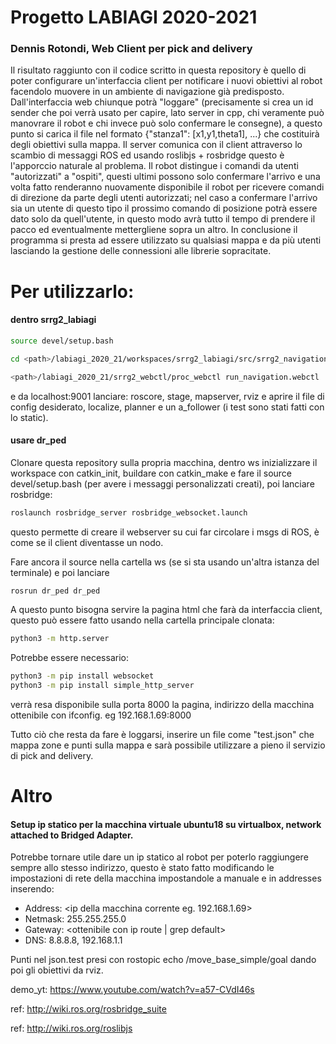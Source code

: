 # Progetto LABIAGI 2020-2021
### Dennis Rotondi, Web Client per pick and delivery

Il risultato raggiunto con il codice scritto in questa repository è quello di poter configurare un'interfaccia client per notificare i nuovi obiettivi al robot facendolo muovere in un ambiente di navigazione già predisposto. Dall'interfaccia web chiunque potrà "loggare" (precisamente si crea un id sender che poi verrà usato per capire, lato server in cpp, chi veramente può manovrare il robot e chi invece può solo confermare le consegne), a questo punto si carica il file nel formato {"stanza1": [x1,y1,theta1], ...} che costituirà degli obiettivi sulla mappa. 
Il server comunica con il client attraverso lo scambio di messaggi ROS ed usando roslibjs + rosbridge questo è l'apporccio naturale al problema.
Il robot distingue i comandi da utenti "autorizzati" a "ospiti", questi ultimi possono solo confermare l'arrivo e una volta fatto renderanno nuovamente disponibile il robot per ricevere comandi di direzione da parte degli utenti autorizzati; nel caso a confermare l'arrivo sia un utente di questo tipo il prossimo comando di posizione potrà essere dato solo da quell'utente, in questo modo avrà tutto il tempo di prendere il pacco ed eventualmente mettergliene sopra un altro. 
In conclusione il programma si presta ad essere utilizzato su qualsiasi mappa e da più utenti lasciando la gestione delle connessioni alle librerie sopracitate.

# Per utilizzarlo:
#### dentro srrg2_labiagi

```sh 
source devel/setup.bash  

cd <path>/labiagi_2020_21/workspaces/srrg2_labiagi/src/srrg2_navigation_2d/config

<path>/labiagi_2020_21/srrg2_webctl/proc_webctl run_navigation.webctl 
```
e da localhost:9001 lanciare: roscore, stage, mapserver, rviz e aprire il file di config desiderato, localize, planner e un a_follower (i test sono stati fatti con lo static).

#### usare dr_ped

Clonare questa repository sulla propria macchina, dentro ws inizializzare il workspace con catkin_init, buildare con catkin_make e fare il source devel/setup.bash (per avere i messaggi personalizzati creati), poi lanciare rosbridge: 
```sh 
roslaunch rosbridge_server rosbridge_websocket.launch 
```
questo permette di creare il webserver su cui far circolare i msgs di ROS, è come se il client diventasse un nodo.

Fare ancora il source nella cartella ws (se si sta usando un'altra istanza del terminale) e poi lanciare 

```sh 
rosrun dr_ped dr_ped
```
A questo punto bisogna servire la pagina html che farà da interfaccia client, questo può essere fatto usando nella cartella principale clonata:

```sh 
python3 -m http.server
```
Potrebbe essere necessario:
```sh 
python3 -m pip install websocket
python3 -m pip install simple_http_server
```
verrà resa disponibile sulla porta 8000 la pagina, indirizzo della macchina ottenibile con ifconfig. eg 192.168.1.69:8000

Tutto ciò che resta da fare è loggarsi, inserire un file come "test.json" che mappa zone e punti sulla mappa e sarà possibile utilizzare a pieno il servizio di pick and delivery.

# Altro

#### Setup ip statico per la macchina virtuale ubuntu18 su virtualbox, network attached to Bridged Adapter.
Potrebbe tornare utile dare un ip statico al robot per poterlo raggiungere sempre allo stesso indirizzo, questo è stato fatto modificando le impostazioni di rete della macchina impostandole a manuale e in addresses inserendo: 
- Address: <ip della macchina corrente eg. 192.168.1.69>
- Netmask: 255.255.255.0
- Gateway: <ottenibile con ip route | grep default>
- DNS: 8.8.8.8, 192.168.1.1

Punti nel json.test presi con rostopic echo /move_base_simple/goal dando poi gli obiettivi da rviz.

demo_yt: https://www.youtube.com/watch?v=a57-CVdI46s

ref: http://wiki.ros.org/rosbridge_suite

ref: http://wiki.ros.org/roslibjs
